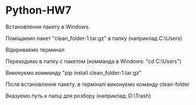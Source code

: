 # Python-HW7
Встановлення пакету в Windows.


Поміщаємо пакет "clean_folder-1.tar.gz" в папку (наприклад С:\Users)

Відкриваємо терминал

Переходимо в папку с пакетом (комманда в Windows: "cd C:\Users")

Виконуємо комманду "pip install clean_folder-1.tar.gz"

Після встановлення пакету, в терміналі виконуємо команду clean-folder

Вказуємо путь к папці для розбору (наприклад: D:\Trash)
